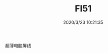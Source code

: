 ﻿---
layout: post 
title: FI51
tags: FI
categories: wire-harness
overview: 
series: 
part_number: KR34
thumb_img: static/202003/300-thumb-20200323182216.jpg
image: static/202003/300-20200323182216.jpg
date: 2020/3/23 10:21:35
---


超薄电脑屏线
